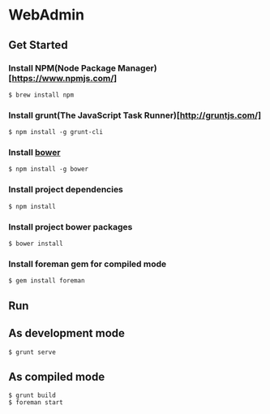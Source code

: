 # WebAdmin

## Get Started

### Install NPM(Node Package Manager)[https://www.npmjs.com/]

```
$ brew install npm
```

### Install grunt(The JavaScript Task Runner)[http://gruntjs.com/]
```
$ npm install -g grunt-cli
```

### Install [bower](http://bower.io/)

```
$ npm install -g bower
```

### Install project dependencies
```
$ npm install
```

### Install project bower packages
```
$ bower install
```

### Install foreman gem for compiled mode
```
$ gem install foreman
```

## Run

## As development mode
```
$ grunt serve
```

## As compiled mode
```
$ grunt build
$ foreman start
```



